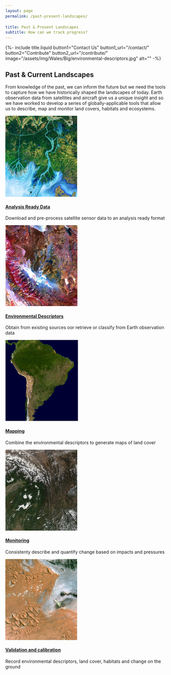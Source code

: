 ```yaml
---
layout: page
permalink: /past-present-landscapes/

title: Past & Present Landscapes
subtitle: How can we track progress?
---
```


{%-
        include title.liquid
        button1="Contact Us" button1_url="/contact/"
        button2="Contribute" button2_url="/contribute/"
        image="/assets/img/Wales/Big/environmental-descriptors.jpg" alt=""
-%}

<!-- Past & Current landscapes-start -->
<div class="container mb-100 pastcurrent-landscapes-main">
    <h2 class="common-title">Past &amp; Current Landscapes</h2>
    <p>From knowledge of the past, we can inform the future but we need the tools to capture how we have historically shaped the landscapes of today. Earth observation data from satellites and aircraft give us a unique insight and so we have worked to develop a series of globally-applicable tools that allow us to describe, map and monitor land covers, habitats and ecosystems.</p>
    <div class="row effect">
        <div class="col-12">
            <div id="owl-past-current" class="owl-carousel owl-theme owl-img-responsive">
                <div class="item">
                    <a href="#"><img src="/assets/img/PastCurrent1.jpg" alt=""></a>
                    <div class="pastcurrent-dsc">
                        <h4><a href="#">Analysis Ready Data</a></h4>
                        <p>Download and pre-process satellite sensor data to an analysis ready format</p>
                    </div>
                </div>
                <div class="item">
                    <a href="/data/environmental-descriptors"><img src="/assets/img/PastCurrent2.jpg" alt=""></a>
                    <div class="pastcurrent-dsc">
                        <h4><a href="/data/environmental-descriptors">Environmental Descriptors</a></h4>
                        <p>Obtain from existing sources oor retrieve or classify from Earth observation data</p>
                    </div>
                </div>
                <div class="item">
                    <a href="#"><img src="/assets/img/PastCurrent3.jpg" alt=""></a>
                    <div class="pastcurrent-dsc">
                        <h4><a href="#">Mapping</a></h4>
                        <p>Combine the environmental descriptors to generate maps of land cover</p>
                    </div>
                </div>
                <div class="item">
                    <a href="#"><img src="/assets/img/PastCurrent4.jpg" alt=""></a>
                    <div class="pastcurrent-dsc">
                        <h4><a href="#">Monitoring</a></h4>
                        <p>Consistenty describe and quantify change based on impacts and pressures</p>
                    </div>
                </div>
                <div class="item">
                    <a href="#"><img src="/assets/img/PastCurrent5.jpg" alt=""></a>
                    <div class="pastcurrent-dsc">
                        <h4><a href="#">Validation and calibration</a></h4>
                        <p>Record environmental descriptors, land cover, habitats and change on the ground</p>
                    </div>
                </div>
            </div>
        </div>
    </div>
</div>
<!-- Past & Current landscapes-end -->
